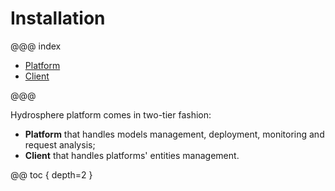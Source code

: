 # Installation 

@@@ index

* [Platform](platform.md)
* [Client](client/index.md)

@@@

Hydrosphere platform comes in two-tier fashion: 

* **Platform** that handles models management, deployment, monitoring and request analysis; 
* **Client** that handles platforms' entities management. 

@@ toc { depth=2 }
